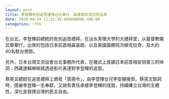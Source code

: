 ```yaml
---
layout: post
title: 李登輝告別追思禮拜台北舉行　森喜朗及克拉奇出席
date: 2020-09-19 11:55:39.000000000 +08:00
categories: rthk
---
```


在台北，李登輝前總統的告別追思禮拜，在淡水真理大學的大禮拜堂，以基督教儀式舉舉行，出席的包括日本前首相森喜朗，以及美國國務院次卿克拉奇，及大約40名駐台使節。

另外，日本台灣交流協會台北事務所代表，在儀式上宣讀日本前首相安倍晉三的悼詞；西藏達賴喇嘛就透過影片表達對李登輝的追思。

蔡英文總統在追思禮拜上頒發「褒揚令」，由李登輝女兒李安娜接受。蔡英文致詞時，感謝李登輝一生奉獻，又說有責任承接李登輝的成就，持續確立台灣的主體性，深化並發揮台灣的民主自由。
